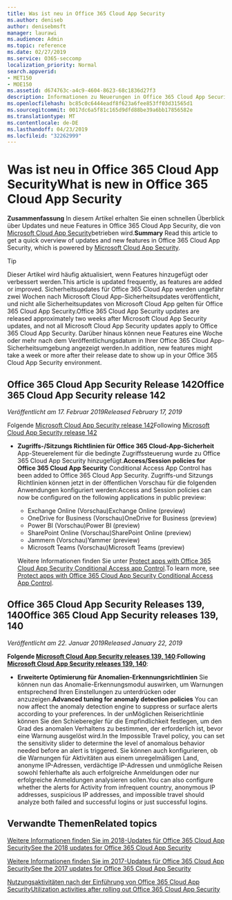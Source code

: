 ```yaml
---
title: Was ist neu in Office 365 Cloud App Security
ms.author: deniseb
author: denisebmsft
manager: laurawi
ms.audience: Admin
ms.topic: reference
ms.date: 02/27/2019
ms.service: O365-seccomp
localization_priority: Normal
search.appverid:
- MET150
- MOE150
ms.assetid: d674763c-a4c9-4604-8623-68c1836d27f3
description: Informationen zu Neuerungen in Office 365 Cloud App Security
ms.openlocfilehash: bc85c0c6444eadf8f623a6fee853ff03d31565d1
ms.sourcegitcommit: 0017dc6a5f81c165d9dfd88be39a6bb17856582e
ms.translationtype: MT
ms.contentlocale: de-DE
ms.lasthandoff: 04/23/2019
ms.locfileid: "32262999"
---
```

# <a name="what-is-new-in-office-365-cloud-app-security"></a><span data-ttu-id="56b36-103">Was ist neu in Office 365 Cloud App Security</span><span class="sxs-lookup"><span data-stu-id="56b36-103">What is new in Office 365 Cloud App Security</span></span>

<span data-ttu-id="56b36-104">**Zusammenfassung** In diesem Artikel erhalten Sie einen schnellen Überblick über Updates und neue Features in Office 365 Cloud App Security, die von [Microsoft Cloud App Security](https://aka.ms/whatiscas)betrieben wird.</span><span class="sxs-lookup"><span data-stu-id="56b36-104">**Summary** Read this article to get a quick overview of updates and new features in Office 365 Cloud App Security, which is powered by [Microsoft Cloud App Security](https://aka.ms/whatiscas).</span></span>
  
> [!TIP]
> <span data-ttu-id="56b36-105">Dieser Artikel wird häufig aktualisiert, wenn Features hinzugefügt oder verbessert werden.</span><span class="sxs-lookup"><span data-stu-id="56b36-105">This article is updated frequently, as features are added or improved.</span></span> <span data-ttu-id="56b36-106">Sicherheitsupdates für Office 365 Cloud App werden ungefähr zwei Wochen nach Microsoft Cloud App-Sicherheitsupdates veröffentlicht, und nicht alle Sicherheitsupdates von Microsoft Cloud App gelten für Office 365 Cloud App Security.</span><span class="sxs-lookup"><span data-stu-id="56b36-106">Office 365 Cloud App Security updates are released approximately two weeks after Microsoft Cloud App Security updates, and not all Microsoft Cloud App Security updates apply to Office 365 Cloud App Security.</span></span> <span data-ttu-id="56b36-107">Darüber hinaus können neue Features eine Woche oder mehr nach dem Veröffentlichungsdatum in Ihrer Office 365 Cloud App-Sicherheitsumgebung angezeigt werden.</span><span class="sxs-lookup"><span data-stu-id="56b36-107">In addition, new features might take a week or more after their release date to show up in your Office 365 Cloud App Security environment.</span></span>

## <a name="office-365-cloud-app-security-release-142"></a><span data-ttu-id="56b36-108">Office 365 Cloud App Security Release 142</span><span class="sxs-lookup"><span data-stu-id="56b36-108">Office 365 Cloud App Security release 142</span></span>

<span data-ttu-id="56b36-109">*Veröffentlicht am 17. Februar 2019*</span><span class="sxs-lookup"><span data-stu-id="56b36-109">*Released February 17, 2019*</span></span>

<span data-ttu-id="56b36-110">Folgende [Microsoft Cloud App Security release 142](https://docs.microsoft.com/en-us/cloud-app-security/release-notes#cloud-app-security-release-142)</span><span class="sxs-lookup"><span data-stu-id="56b36-110">Following  [Microsoft Cloud App Security release 142](https://docs.microsoft.com/en-us/cloud-app-security/release-notes#cloud-app-security-release-142)</span></span>

- <span data-ttu-id="56b36-111">**Zugriffs-/Sitzungs Richtlinien für Office 365 Cloud-App-Sicherheit** App-Steuerelement für die bedingte Zugriffssteuerung wurde zu Office 365 Cloud App Security hinzugefügt.</span><span class="sxs-lookup"><span data-stu-id="56b36-111">**Access/Session policies for Office 365 Cloud App Security** Conditional Access App Control has been added to Office 365 Cloud App Security.</span></span> <span data-ttu-id="56b36-112">Zugriffs-und Sitzungs Richtlinien können jetzt in der öffentlichen Vorschau für die folgenden Anwendungen konfiguriert werden:</span><span class="sxs-lookup"><span data-stu-id="56b36-112">Access and Session policies can now be configured on the following applications in public preview:</span></span>
    - <span data-ttu-id="56b36-113">Exchange Online (Vorschau)</span><span class="sxs-lookup"><span data-stu-id="56b36-113">Exchange Online (preview)</span></span>
    - <span data-ttu-id="56b36-114">OneDrive for Business (Vorschau)</span><span class="sxs-lookup"><span data-stu-id="56b36-114">OneDrive for Business (preview)</span></span>
    - <span data-ttu-id="56b36-115">Power BI (Vorschau)</span><span class="sxs-lookup"><span data-stu-id="56b36-115">Power BI (preview)</span></span>
    - <span data-ttu-id="56b36-116">SharePoint Online (Vorschau)</span><span class="sxs-lookup"><span data-stu-id="56b36-116">SharePoint Online (preview)</span></span>
    - <span data-ttu-id="56b36-117">Jammern (Vorschau)</span><span class="sxs-lookup"><span data-stu-id="56b36-117">Yammer (preview)</span></span>
    - <span data-ttu-id="56b36-118">Microsoft Teams (Vorschau)</span><span class="sxs-lookup"><span data-stu-id="56b36-118">Microsoft Teams (preview)</span></span>

    <span data-ttu-id="56b36-119">Weitere Informationen finden Sie unter [Protect apps with Office 365 Cloud App Security Conditional Access app Control](ocas-conditional-access-app-control.md).</span><span class="sxs-lookup"><span data-stu-id="56b36-119">To learn more, see [Protect apps with Office 365 Cloud App Security Conditional Access App Control](ocas-conditional-access-app-control.md).</span></span>

## <a name="office-365-cloud-app-security-releases-139-140"></a><span data-ttu-id="56b36-120">Office 365 Cloud App Security Releases 139, 140</span><span class="sxs-lookup"><span data-stu-id="56b36-120">Office 365 Cloud App Security releases 139, 140</span></span>

<span data-ttu-id="56b36-121">*Veröffentlicht am 22. Januar 2019*</span><span class="sxs-lookup"><span data-stu-id="56b36-121">*Released January 22, 2019*</span></span>

<span data-ttu-id="56b36-122">**Folgende [Microsoft Cloud App Security releases 139, 140](https://docs.microsoft.com/cloud-app-security/release-notes#cloud-app-security-release-139-140)**:</span><span class="sxs-lookup"><span data-stu-id="56b36-122">**Following [Microsoft Cloud App Security releases 139, 140](https://docs.microsoft.com/cloud-app-security/release-notes#cloud-app-security-release-139-140)**:</span></span>

- <span data-ttu-id="56b36-123">**Erweiterte Optimierung für Anomalien-Erkennungsrichtlinien** Sie können nun das Anomalie-Erkennungsmodul auswirken, um Warnungen entsprechend Ihren Einstellungen zu unterdrücken oder anzuzeigen.</span><span class="sxs-lookup"><span data-stu-id="56b36-123">**Advanced tuning for anomaly detection policies** You can now affect the anomaly detection engine to suppress or surface alerts according to your preferences.</span></span> <span data-ttu-id="56b36-124">In der unMöglichen Reiserichtlinie können Sie den Schieberegler für die Empfindlichkeit festlegen, um den Grad des anomalen Verhaltens zu bestimmen, der erforderlich ist, bevor eine Warnung ausgelöst wird.</span><span class="sxs-lookup"><span data-stu-id="56b36-124">In the Impossible Travel policy, you can set the sensitivity slider to determine the level of anomalous behavior needed before an alert is triggered.</span></span> <span data-ttu-id="56b36-125">Sie können auch konfigurieren, ob die Warnungen für Aktivitäten aus einem unregelmäßigen Land, anonyme IP-Adressen, verdächtige IP-Adressen und unmögliche Reisen sowohl fehlerhafte als auch erfolgreiche Anmeldungen oder nur erfolgreiche Anmeldungen analysieren sollen.</span><span class="sxs-lookup"><span data-stu-id="56b36-125">You can also configure whether the alerts for Activity from infrequent country, anonymous IP addresses, suspicious IP addresses, and impossible travel should analyze both failed and successful logins or just successful logins.</span></span> 

## <a name="related-topics"></a><span data-ttu-id="56b36-126">Verwandte Themen</span><span class="sxs-lookup"><span data-stu-id="56b36-126">Related topics</span></span>

[<span data-ttu-id="56b36-127">Weitere Informationen finden Sie im 2018-Updates für Office 365 Cloud App Security</span><span class="sxs-lookup"><span data-stu-id="56b36-127">See the 2018 updates for Office 365 Cloud App Security</span></span>](new-in-office-365-cas-2018.md)

[<span data-ttu-id="56b36-128">Weitere Informationen finden Sie im 2017-Updates für Office 365 Cloud App Security</span><span class="sxs-lookup"><span data-stu-id="56b36-128">See the 2017 updates for Office 365 Cloud App Security</span></span>](new-in-office-365-cas-2017.md)
    
[<span data-ttu-id="56b36-129">Nutzungsaktivitäten nach der Einführung von Office 365 Cloud App Security</span><span class="sxs-lookup"><span data-stu-id="56b36-129">Utilization activities after rolling out Office 365 Cloud App Security</span></span>](utilization-activities-for-ocas.md)